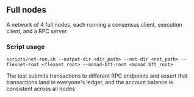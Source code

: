 ## Full nodes

A network of 4 full nodes, each running a consensus client, execution client, and a RPC server

### Script usage
```
scripts/net-run.sh --output-dir <dir_path> --net-dir <net_path> --flexnet-root <flexnet_root> --monad-bft-root <monad_bft_root>
```

The test submits transactions to different RPC endpoints and assert that transactions land in everyone's ledger, and the account balance is consistent across all nodes
